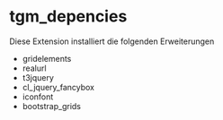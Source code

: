 # tgm_depencies

Diese Extension installiert die folgenden Erweiterungen

* gridelements
* realurl
* t3jquery
* cl_jquery_fancybox
* iconfont
* bootstrap_grids